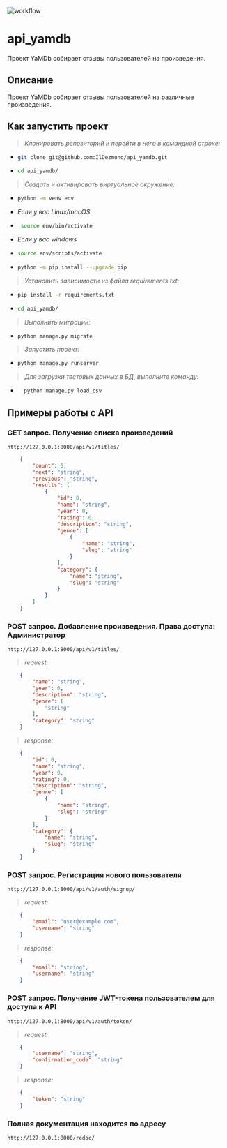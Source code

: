 ![workflow](https://github.com/iamksan/yamdb_final/actions/workflows/yamdb_workflow.yml/badge.svg)
# api_yamdb

Проект YaMDb собирает отзывы пользователей на произведения.

## Описание
Проект YaMDb собирает отзывы пользователей на различные произведения.

## Как запустить проект

>*Клонировать репозиторий и перейти в него в командной строке:*

* ```bash
  git clone git@github.com:IlDezmond/api_yamdb.git
  ```

* ```bash
  cd api_yamdb/
  ```

>*Cоздать и активировать виртуальное окружение:*
* ```bash
  python -m venv env
  ```

* *Если у вас Linux/macOS*

* ```bash
   source env/bin/activate
   ```

* *Если у вас windows*

* ```bash
  source env/scripts/activate
  ```

* ```bash
  python -m pip install --upgrade pip
  ```

>*Установить зависимости из файла requirements.txt:*
* ```bash
  pip install -r requirements.txt
  ```

* ```bash
  cd api_yamdb/
  ```

>*Выполнить миграции:*
* ```bash
  python manage.py migrate
  ```

>*Запустить проект:*
* ```bash
  python manage.py runserver
  ```

>*Для загрузки тестовых данных в БД, выполните команду:*
* ```bash
    python manage.py load_csv
  ```

## Примеры работы с API

### GET запрос. Получение списка произведений

```URL
http://127.0.0.1:8000/api/v1/titles/
```

```JSON
    {
        "count": 0,
        "next": "string",
        "previous": "string",
        "results": [
            {
                "id": 0,
                "name": "string",
                "year": 0,
                "rating": 0,
                "description": "string",
                "genre": [
                    {
                        "name": "string",
                        "slug": "string"
                    }
                ],
                "category": {
                    "name": "string",
                    "slug": "string"
                }
            }
        ]
    }
```

### POST запрос. Добавление произведения. Права доступа: Администратор

```URL
http://127.0.0.1:8000/api/v1/titles/
```

>*request:*
```JSON
    {
        "name": "string",
        "year": 0,
        "description": "string",
        "genre": [
            "string"
        ],
        "category": "string"
    }
```

>*response:*
```JSON
    {
        "id": 0,
        "name": "string",
        "year": 0,
        "rating": 0,
        "description": "string",
        "genre": [
            {
                "name": "string",
                "slug": "string"
            }
        ],
        "category": {
            "name": "string",
            "slug": "string"
        }
    }
```

### POST запрос. Регистрация нового пользователя

```URL
http://127.0.0.1:8000/api/v1/auth/signup/
```

>*request:*
```JSON
    {
        "email": "user@example.com",
        "username": "string"
    }
```

>*response:*
```JSON
    {
        "email": "string",
        "username": "string"
    }
```

### POST запрос. Получение JWT-токена пользователем для доступа к API

```URL
http://127.0.0.1:8000/api/v1/auth/token/
```

>*request:*
```JSON
    {
        "username": "string",
        "confirmation_code": "string"
    }
```

>*response:*
```JSON
    {
        "token": "string"
    }
```

### Полная документация находится по адресу

```URL
http://127.0.0.1:8000/redoc/
```